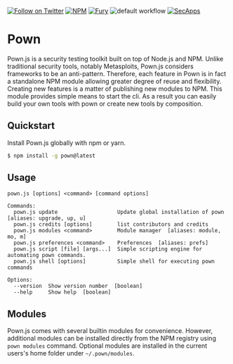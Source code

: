 [![Follow on Twitter](https://img.shields.io/twitter/follow/pownjs.svg?logo=twitter)](https://twitter.com/pownjs)
[![NPM](https://img.shields.io/npm/v/pown.svg)](https://www.npmjs.com/package/pown)
[![Fury](https://img.shields.io/badge/version-3x%20Rage-red.svg)](https://github.com/pownjs/lobby)
![default workflow](https://github.com/pownjs/git/actions/workflows/default.yaml/badge.svg)
[![SecApps](https://img.shields.io/badge/credits-SecApps-black.svg)](https://secapps.com)

# Pown

Pown.js is a security testing toolkit built on top of Node.js and NPM. Unlike traditional security tools, notably Metasploits, Pown.js considers frameworks to be an anti-pattern. Therefore, each feature in Pown is in fact a standalone NPM module allowing greater degree of reuse and flexibility. Creating new features is a matter of publishing new modules to NPM. This module provides simple means to start the cli. As a result you can easily build your own tools with pown or create new tools by composition.

## Quickstart

Install Pown.js globally with npm or yarn.

```sh
$ npm install -g pown@latest
```

## Usage

```
pown.js [options] <command> [command options]

Commands:
  pown.js update                   Update global installation of pown  [aliases: upgrade, up, u]
  pown.js credits [options]        list contributors and credits
  pown.js modules <command>        Module manager  [aliases: module, mo, m]
  pown.js preferences <command>    Preferences  [aliases: prefs]
  pown.js script [file] [args...]  Simple scripting engine for automating pown commands.
  pown.js shell [options]          Simple shell for executing pown commands

Options:
  --version  Show version number  [boolean]
  --help     Show help  [boolean]
```

## Modules

Pown.js comes with several builtin modules for convenience. However, additional modules can be installed directly from the NPM registry using `pown modules` command. Optional modules are installed in the current users's home folder under `~/.pown/modules`.
